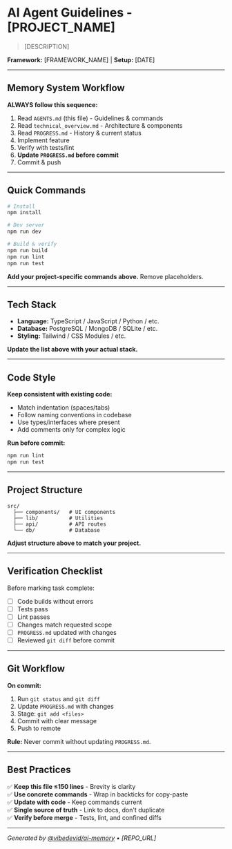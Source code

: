 # AI Agent Guidelines - [PROJECT_NAME]

> [DESCRIPTION]

**Framework:** [FRAMEWORK_NAME] | **Setup:** [DATE]

---

## Memory System Workflow

**ALWAYS follow this sequence:**

1. Read `AGENTS.md` (this file) - Guidelines & commands
2. Read `technical_overview.md` - Architecture & components  
3. Read `PROGRESS.md` - History & current status
4. Implement feature
5. Verify with tests/lint
6. **Update `PROGRESS.md` before commit**
7. Commit & push

---

## Quick Commands

```bash
# Install
npm install

# Dev server
npm run dev

# Build & verify
npm run build
npm run lint
npm run test
```

**Add your project-specific commands above.** Remove placeholders.

---

## Tech Stack

- **Language:** TypeScript / JavaScript / Python / etc.
- **Database:** PostgreSQL / MongoDB / SQLite / etc.
- **Styling:** Tailwind / CSS Modules / etc.

**Update the list above with your actual stack.**

---

## Code Style

**Keep consistent with existing code:**
- Match indentation (spaces/tabs)
- Follow naming conventions in codebase
- Use types/interfaces where present
- Add comments only for complex logic

**Run before commit:**
```bash
npm run lint
npm run test
```

---

## Project Structure

```
src/
  ├── components/   # UI components
  ├── lib/          # Utilities
  ├── api/          # API routes
  └── db/           # Database
```

**Adjust structure above to match your project.**

---

## Verification Checklist

Before marking task complete:

- [ ] Code builds without errors
- [ ] Tests pass
- [ ] Lint passes
- [ ] Changes match requested scope
- [ ] `PROGRESS.md` updated with changes
- [ ] Reviewed `git diff` before commit

---

## Git Workflow

**On commit:**
1. Run `git status` and `git diff`
2. Update `PROGRESS.md` with changes
3. Stage: `git add <files>`
4. Commit with clear message
5. Push to remote

**Rule:** Never commit without updating `PROGRESS.md`.

---

## Best Practices

✅ **Keep this file ≤150 lines** - Brevity is clarity  
✅ **Use concrete commands** - Wrap in backticks for copy-paste  
✅ **Update with code** - Keep commands current  
✅ **Single source of truth** - Link to docs, don't duplicate  
✅ **Verify before merge** - Tests, lint, and confined diffs

---

*Generated by [@vibedevid/ai-memory](https://github.com/vibedevid-vip/ai-memory) • [REPO_URL]*

